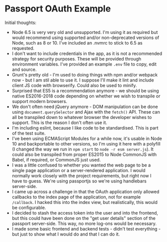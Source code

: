# Passport OAuth Example

Initial thoughts:
- Node 6.5 is very very old and unsupported. I'm using it as required but would recommend using supported and/or non-deprecated versions of Node, such as 8 or 10. I've included an .nvmrc to stick to 6.5 as requested.
- I don't want to include credentials in the app, as it is not a recommended strategy for security purposes. These will be provided through environment variables. I've provided an example `.env` file to copy, edit and source.
- Grunt's pretty old - I'm used to doing things with npm and/or webpack now - but I am stil able to use it. I suppose I'll make it lint and include client JS code with browserify. Could also be used to minify.
- Surprised that ES5 is a recommendation anymore - we should be using native ES2016-2018 code depending on whether we wish to transpile or support modern browsers.
- We don't often need jQuery anymore - DOM manipulation can be done using `document.querySelector` and Ajax with the `fetch()` API. These can all be transpiled down to whatever browser the developer wishes to support. This is the reason I don't often use it.
- I'm including eslint, because I like code to be standardised. This is part of the test suite.
- I've been using ECMAScript Modules for a while now, it's usable in Node 10 and backportable to other versions, so I'm using it here with a polyfill (I changed the way we run in `npm start` to `node -r esm server.js`). It could also be transpiled from proper ES2015 to Node CommonJS with Babel, if required, or CommonJS just used.
- I was a little confused to whether you wanted the web page to be a single page application or a server-rendered application. I would normally work closely with the project requirements, but right now I have to guess. We're using passportjs so we're using handlebars server-side.
- I came up across a challenge in that the OAuth application only allowed callbacks to the index page of the application, not for example `/callback`. I hacked this into the index view, but realistically, this would be configurable.
- I decided to stash the access token into the user and into the frontend, but this could have been done on the "get user details" section of the passport server-side. This way, no more log-ons would be necessary.
- I made some basic frontend and backend tests - didn't test everything - but just to show what I would do and that I can do it.